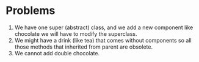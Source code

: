 # Problems
1. We have one super (abstract) class, and we add a new component like chocolate we will have to modify the superclass.
2. We might have a drink (like tea) that comes without components so all those methods that inherited from parent are obsolete.
3. We cannot add double chocolate.

